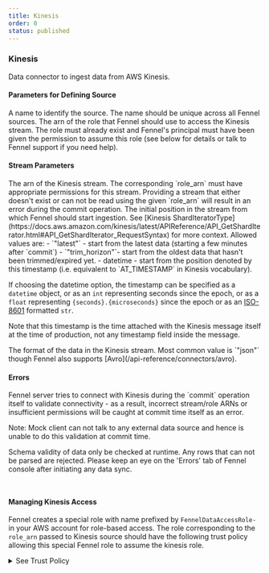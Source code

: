 ```yaml
---
title: Kinesis
order: 0
status: published
---
```

### Kinesis
Data connector to ingest data from AWS Kinesis.

#### Parameters for Defining Source

<Expandable title="name" type="str">
A name to identify the source. The name should be unique across all Fennel sources.
</Expandable>

<Expandable title="role_arn" type="str">
The arn of the role that Fennel should use to access the Kinesis stream. The role
must already exist and Fennel's principal must have been given the permission to 
assume this role (see below for details or talk to Fennel support if you need help).
</Expandable>


#### Stream Parameters

<Expandable title="stream_arn" type="str">
The arn of the Kinesis stream. The corresponding `role_arn` must have 
appropriate permissions for this stream. Providing a stream that either doesn't 
exist or can not be read using the given `role_arn` will result in an error 
during the commit operation.
</Expandable>

<Expandable title="init_position" type="str | datetime | float | int">
The initial position in the stream from which Fennel should start ingestion. 
See [Kinesis ShardIteratorType](https://docs.aws.amazon.com/kinesis/latest/APIReference/API_GetShardIterator.html#API_GetShardIterator_RequestSyntax) for more context. Allowed values are:
- `"latest"` - start from the latest data (starting a few minutes after `commit`)
- `"trim_horizon"`- start from the oldest data that hasn't been trimmed/expired yet.
- datetime - start from the position denoted by this timestamp (i.e. equivalent 
  to `AT_TIMESTAMP` in Kinesis vocabulary). 

If choosing the datetime option, the timestamp can be specified as a `datetime` 
object, or as an `int` representing seconds since the epoch, or as a `float` 
representing `{seconds}.{microseconds}` since the epoch or as an [ISO-8601](https://docs.python.org/3/library/datetime.html#datetime.date.fromisoformat) formatted `str`.

Note that this timestamp is the time attached with the Kinesis message itself at
the time of production, not any timestamp field inside the message.

</Expandable>

<Expandable title="format" type='"json" | Avro'>
The format of the data in the Kinesis stream. Most common value is `"json"` 
though Fennel also supports [Avro](/api-reference/connectors/avro).
</Expandable>

#### Errors
<Expandable title="Connectivity problems">
Fennel server tries to connect with Kinesis during the `commit` operation
itself to validate connectivity - as a result, incorrect stream/role ARNs or 
insufficient permissions will be caught at commit time itself as an error.

Note: Mock client can not talk to any external data source and hence is unable to
do this validation at commit time.
</Expandable>

<Expandable title="Schema mismatch errors">
Schema validity of data only be checked at runtime. Any rows that 
can not be parsed are rejected. Please keep an eye on the 'Errors' tab of 
Fennel console after initiating any data sync.
</Expandable>

<pre snippet="api-reference/sources/kinesis#kinesis_at_timestamp"
    status="success" message="Using explicit timestamp as init position"
></pre>

<pre snippet="api-reference/sources/kinesis#kinesis_latest"
    status="success" message="Using latest as init position">
</pre>

#### Managing Kinesis Access

Fennel creates a special role with name prefixed by `FennelDataAccessRole-` in 
your AWS account for role-based access. The role corresponding to the `role_arn`
passed to Kinesis source should have the following trust policy allowing this 
special Fennel role to assume the kinesis role. 

<details>

<summary>See Trust Policy </summary>

Specify the exact `role_arn` in the form
`arn:aws:iam::<fennel-data-plane-account-id>:role/<FennelDataAccessRole-...>` without any wildcards.
```
{
    "Version": "2012-10-17",
    "Statement": [
        {
            "Sid": "",
            "Effect": "Allow",
            "Principal": {
                "AWS": [
                    "<role_arn>"
                ]
            },
            "Action": "sts:AssumeRole"
        }
    ]
}
```

Also attach the following permission policy. Add more streams to the Resource 
field if more than one streams need to be consumed via this role. Here 
the `account-id` is your account where the stream lives.

```
{
  "Version": "2012-10-17",
  "Statement": [
    {
      "Sid": "AllowKinesisAccess",
      "Effect": "Allow",
      "Action": [
        "kinesis:DescribeStream",
        "kinesis:DescribeStreamSummary",
        "kinesis:DescribeStreamConsumer",
        "kinesis:RegisterStreamConsumer",
        "kinesis:ListShards",
        "kinesis:GetShardIterator",
        "kinesis:SubscribeToShard",
        "kinesis:GetRecords"
      ],
      "Resource": [
        "arn:aws:kinesis:<region>:<account-id>:stream/<stream-name>",
        "arn:aws:kinesis:<region>:<account-id>:stream/<stream-name>/*"
      ]
    }
  ]
}
```

</details>

